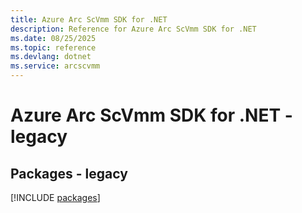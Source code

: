 ```yaml
---
title: Azure Arc ScVmm SDK for .NET
description: Reference for Azure Arc ScVmm SDK for .NET
ms.date: 08/25/2025
ms.topic: reference
ms.devlang: dotnet
ms.service: arcscvmm
---
```

# Azure Arc ScVmm SDK for .NET - legacy
## Packages - legacy
[!INCLUDE [packages](arc-scvmm-index.md)]
